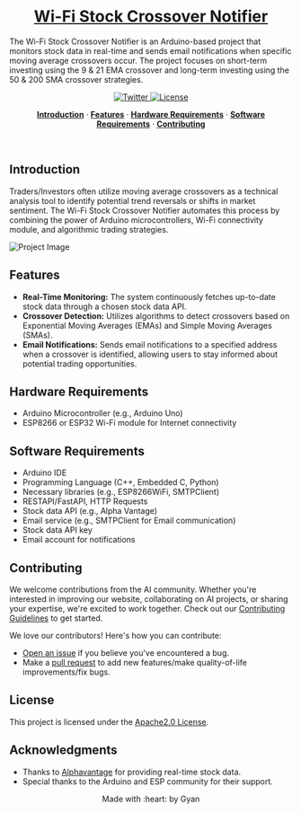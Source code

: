 <a href="https://github.com/OrbiGenAI-Innovations-Lab">
  <h1 align="center">Wi-Fi Stock Crossover Notifier</h1>
</a>

The Wi-Fi Stock Crossover Notifier is an Arduino-based project that monitors stock data in real-time and sends email notifications when specific moving average crossovers occur. The project focuses on short-term investing using the 9 & 21 EMA crossover and long-term investing using the 50 & 200 SMA crossover strategies.

<p align="center">
  <a href="https://twitter.com/orbigenai">
    <img src="https://img.shields.io/twitter/follow/cybergeekgyan?style=flat&label=cybergeekgyan&logo=twitter&color=0bf&logoColor=fff" alt="Twitter" />
  </a>
  <a href="https://github.com/OrbiGenAI-Innovations-Lab/VideoBrief/blob/main/LICENSE.md">
    <img src="https://img.shields.io/github/license/OrbiGenAI-Innovations-Lab/VideoBrief?label=license&logo=github&color=f80&logoColor=fff" alt="License" />
  </a>
</p>

<p align="center">
  <a href="#introduction"><strong>Introduction</strong></a> ·
  <a href="#features"><strong>Features</strong></a> ·
  <a href="#hardware-requirements"><strong>Hardware Requirements</strong></a> ·
  <a href="#software-requirements"><strong>Software Requirements</strong></a> ·
  <a href="#contributing"><strong>Contributing</strong></a>
</p>
<br/>


## Introduction

Traders/Investors often utilize moving average crossovers as a technical analysis tool to identify potential trend reversals or shifts in market sentiment. The Wi-Fi Stock Crossover Notifier automates this process by combining the power of Arduino microcontrollers, Wi-Fi connectivity module, and algorithmic trading strategies.

![Project Image](link_to_project_image.jpg)

## Features

- **Real-Time Monitoring:** The system continuously fetches up-to-date stock data through a chosen stock data API.
- **Crossover Detection:** Utilizes algorithms to detect crossovers based on Exponential Moving Averages (EMAs) and Simple Moving Averages (SMAs).
- **Email Notifications:** Sends email notifications to a specified address when a crossover is identified, allowing users to stay informed about potential trading opportunities.

## Hardware Requirements

- Arduino Microcontroller (e.g., Arduino Uno)
- ESP8266 or ESP32 Wi-Fi module for Internet connectivity

## Software Requirements

- Arduino IDE
- Programming Language (C++, Embedded C, Python)
- Necessary libraries (e.g., ESP8266WiFi, SMTPClient)
- RESTAPI/FastAPI, HTTP Requests
- Stock data API (e.g., Alpha Vantage)
- Email service (e.g., SMTPClient for Email communication)
- Stock data API key
- Email account for notifications

<!---
## Setup

1. Connect the Arduino to your computer.
2. Install the required Arduino libraries and set up the Arduino IDE.
3. Configure the Wi-Fi module to connect to your Wi-Fi network.
4. Obtain a stock data API key and configure the code to fetch real-time stock data.
5. Set up an email account for sending notifications and configure the email settings in the code.

## Usage

1. Upload the Arduino sketch to the microcontroller.
2. Power on the Arduino and Wi-Fi module.
3. The system will start monitoring stock data and generate email notifications on crossovers.

## Configuration

- Adjust the stock symbols, moving average periods, and other parameters in the code.
- Ensure secure storage of sensitive information such as API keys and email credentials.

## BackTesting

- Test the system with historical data to validate crossover detection.
- Simulate trading scenarios to ensure proper functionality.

## Security Considerations

- Securely store API keys and email credentials.
- Regularly monitor and update the project for security patches.

-->

## Contributing

We welcome contributions from the AI community. Whether you're interested in improving our website, collaborating on AI projects, or sharing your expertise, we're excited to work together. Check out our [Contributing Guidelines](CONTRIBUTING.md) to get started.

We love our contributors! Here's how you can contribute:

- [Open an issue](https://github.com/cybergeekgyan/Wi-Fi-Stock-Crossover-Notifier/issues) if you believe you've encountered a bug.
- Make a [pull request](https://github.com/cybergeekgyan/Wi-Fi-Stock-Crossover-Notifier/pull) to add new features/make quality-of-life improvements/fix bugs.

## License

This project is licensed under the [Apache2.0 License](LICENSE).

## Acknowledgments

- Thanks to [Alphavantage]() for providing real-time stock data.
- Special thanks to the Arduino and ESP community for their support.

<p align="center">
Made with :heart: by Gyan <br>
</p>
